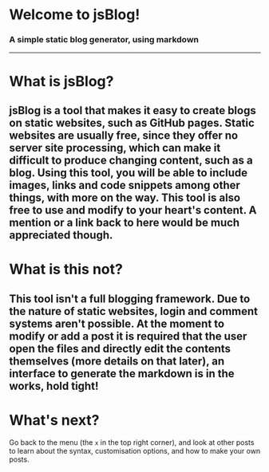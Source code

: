 # Welcome to jsBlog!
### A simple static blog generator, using markdown
---
# What is jsBlog?
jsBlog is a tool that makes it easy to create blogs on static websites, such as GitHub pages.
Static websites are usually free, since they offer no server site processing, which can make it difficult to produce changing content, such as a blog.
Using this tool, you will be able to include images, links and code snippets among other things, with more on the way.
This tool is also free to use and modify to your heart's content. A mention or a link back to here would be much appreciated though.
---
# What is this not?
This tool isn't a full blogging framework. Due to the nature of static websites, login and comment systems aren't possible.
At the moment to modify or add a post it is required that the user open the files and directly edit the contents themselves (more details on that later), an interface to generate the markdown is in the works, hold tight!
---
# What's next?
Go back to the menu (the `x` in the top right corner), and look at other posts to learn about the syntax, customisation options, and how to make your own posts.
